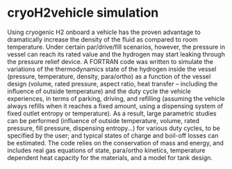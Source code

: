 # cryoH2vehicle simulation 

Using cryogenic H2 onboard a vehicle has the proven advantage to dramatically increase the density of the fluid as compared to room temperature. Under certain par/drive/fill scenarios, however, the pressure in vessel can reach its rated value and the hydrogen may start leaking through the pressure relief device. A FORTRAN code was written to simulate the variations of the thermodynamics state of the hydrogen inside the vessel (pressure, temperature, density, para/ortho) as a function of the vessel design (volume, rated pressure, aspect ratio, heat transfer – including the influence of outside temperature) and the duty cycle the vehicle experiences, in terms of parking, driving, and refilling (assuming the vehicle always refills when it reaches a fixed amount, using a dispensing system of fixed outlet entropy or temperature). As a result, large parametric studies can be performed (influence of outside temperature, volume, rated pressure, fill pressure, dispensing entropy…) for various duty cycles, to be specified by the user; and typical states of charge and boil-off losses can be estimated. The code relies on the conservation of mass and energy, and includes real gas equations of state, para/ortho kinetics, temperature dependent heat capacity for the materials, and a model for tank design.
